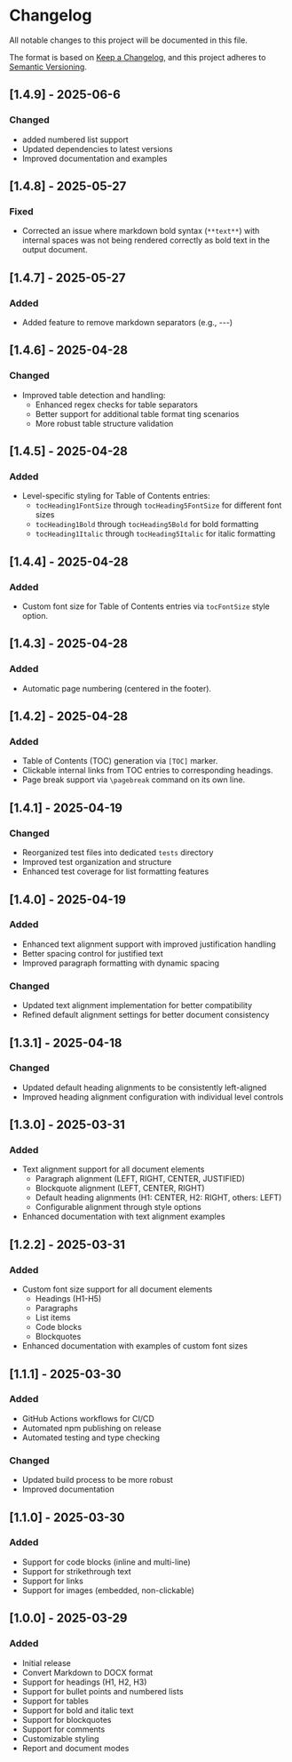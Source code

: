 # Changelog

All notable changes to this project will be documented in this file.

The format is based on [Keep a Changelog](https://keepachangelog.com/en/1.0.0/),
and this project adheres to [Semantic Versioning](https://semver.org/spec/v2.0.0.html).

## [1.4.9] - 2025-06-6

### Changed

- added numbered list support
- Updated dependencies to latest versions
- Improved documentation and examples

## [1.4.8] - 2025-05-27

### Fixed

- Corrected an issue where markdown bold syntax (`**text**`) with internal spaces was not being rendered correctly as bold text in the output document.

## [1.4.7] - 2025-05-27

### Added

- Added feature to remove markdown separators (e.g., ---)

## [1.4.6] - 2025-04-28

### Changed

- Improved table detection and handling:
  - Enhanced regex checks for table separators
  - Better support for additional table format ting scenarios
  - More robust table structure validation

## [1.4.5] - 2025-04-28

### Added

- Level-specific styling for Table of Contents entries:
  - `tocHeading1FontSize` through `tocHeading5FontSize` for different font sizes
  - `tocHeading1Bold` through `tocHeading5Bold` for bold formatting
  - `tocHeading1Italic` through `tocHeading5Italic` for italic formatting

## [1.4.4] - 2025-04-28

### Added

- Custom font size for Table of Contents entries via `tocFontSize` style option.

## [1.4.3] - 2025-04-28

### Added

- Automatic page numbering (centered in the footer).

## [1.4.2] - 2025-04-28

### Added

- Table of Contents (TOC) generation via `[TOC]` marker.
- Clickable internal links from TOC entries to corresponding headings.
- Page break support via `\pagebreak` command on its own line.

## [1.4.1] - 2025-04-19

### Changed

- Reorganized test files into dedicated `tests` directory
- Improved test organization and structure
- Enhanced test coverage for list formatting features

## [1.4.0] - 2025-04-19

### Added

- Enhanced text alignment support with improved justification handling
- Better spacing control for justified text
- Improved paragraph formatting with dynamic spacing

### Changed

- Updated text alignment implementation for better compatibility
- Refined default alignment settings for better document consistency

## [1.3.1] - 2025-04-18

### Changed

- Updated default heading alignments to be consistently left-aligned
- Improved heading alignment configuration with individual level controls

## [1.3.0] - 2025-03-31

### Added

- Text alignment support for all document elements
  - Paragraph alignment (LEFT, RIGHT, CENTER, JUSTIFIED)
  - Blockquote alignment (LEFT, CENTER, RIGHT)
  - Default heading alignments (H1: CENTER, H2: RIGHT, others: LEFT)
  - Configurable alignment through style options
- Enhanced documentation with text alignment examples

## [1.2.2] - 2025-03-31

### Added

- Custom font size support for all document elements
  - Headings (H1-H5)
  - Paragraphs
  - List items
  - Code blocks
  - Blockquotes
- Enhanced documentation with examples of custom font sizes

## [1.1.1] - 2025-03-30

### Added

- GitHub Actions workflows for CI/CD
- Automated npm publishing on release
- Automated testing and type checking

### Changed

- Updated build process to be more robust
- Improved documentation

## [1.1.0] - 2025-03-30

### Added

- Support for code blocks (inline and multi-line)
- Support for strikethrough text
- Support for links
- Support for images (embedded, non-clickable)

## [1.0.0] - 2025-03-29

### Added

- Initial release
- Convert Markdown to DOCX format
- Support for headings (H1, H2, H3)
- Support for bullet points and numbered lists
- Support for tables
- Support for bold and italic text
- Support for blockquotes
- Support for comments
- Customizable styling
- Report and document modes
